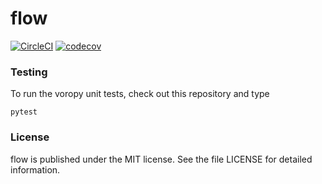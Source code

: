 # flow

[![CircleCI](https://img.shields.io/circleci/project/github/nschloe/flow.svg)](https://circleci.com/gh/nschloe/flow)
[![codecov](https://codecov.io/gh/nschloe/flow/branch/master/graph/badge.svg)](https://codecov.io/gh/nschloe/flow)


### Testing

To run the voropy unit tests, check out this repository and type
```
pytest
```

### License

flow is published under the MIT license. See the file LICENSE for detailed
information.
